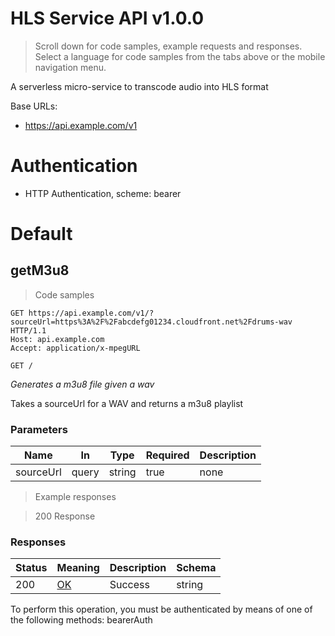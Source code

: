 <!-- Generator: Widdershins v4.0.1 -->

<h1 id="hls-service-api">HLS Service API v1.0.0</h1>

> Scroll down for code samples, example requests and responses. Select a language for code samples from the tabs above or the mobile navigation menu.

A serverless micro-service to transcode audio into HLS format

Base URLs:

* <a href="https://api.example.com/v1">https://api.example.com/v1</a>

# Authentication

- HTTP Authentication, scheme: bearer 

<h1 id="hls-service-api-default">Default</h1>

## getM3u8

<a id="opIdgetM3u8"></a>

> Code samples

```http
GET https://api.example.com/v1/?sourceUrl=https%3A%2F%2Fabcdefg01234.cloudfront.net%2Fdrums-wav HTTP/1.1
Host: api.example.com
Accept: application/x-mpegURL

```

`GET /`

*Generates a m3u8 file given a wav*

Takes a sourceUrl for a WAV and returns a m3u8 playlist

<h3 id="getm3u8-parameters">Parameters</h3>

|Name|In|Type|Required|Description|
|---|---|---|---|---|
|sourceUrl|query|string|true|none|

> Example responses

> 200 Response

<h3 id="getm3u8-responses">Responses</h3>

|Status|Meaning|Description|Schema|
|---|---|---|---|
|200|[OK](https://tools.ietf.org/html/rfc7231#section-6.3.1)|Success|string|

<aside class="warning">
To perform this operation, you must be authenticated by means of one of the following methods:
bearerAuth
</aside>

